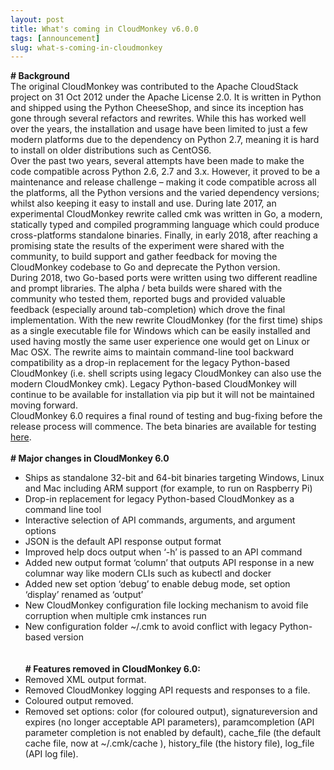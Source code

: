 ```yaml
---
layout: post
title: What's coming in CloudMonkey v6.0.0
tags: [announcement]
slug: what-s-coming-in-cloudmonkey
---
```

<b># Background</b>
<br/>
The original CloudMonkey was contributed to the Apache CloudStack project on 31 Oct 2012 under the Apache License 2.0. It is written in Python and shipped using the Python CheeseShop, and since its inception has gone through several refactors and rewrites. While this has worked well over the years, the installation and usage have been limited to just a few modern platforms due to the dependency on Python 2.7, meaning it is hard to install on older distributions such as CentOS6.
<br/>
Over the past two years, several attempts have been made to make the code compatible across Python 2.6, 2.7 and 3.x. However, it proved to be a maintenance and release challenge – making it code compatible across all the platforms, all the Python versions and the varied dependency versions; whilst also keeping it easy to install and use. During late 2017, an experimental CloudMonkey rewrite called cmk was written in Go, a modern, statically typed and compiled programming language which could produce cross-platforms standalone binaries. Finally, in early 2018, after reaching a promising state the results of the experiment were shared with the community, to build support and gather feedback for moving the CloudMonkey codebase to Go and deprecate the Python version.
<br/>
During 2018, two Go-based ports were written using two different readline and prompt libraries. The alpha / beta builds were shared with the community who tested them, reported bugs and provided valuable feedback (especially around tab-completion) which drove the final implementation. With the new rewrite CloudMonkey (for the first time) ships as a single executable file for Windows which can be easily installed and used having mostly the same user experience one would get on Linux or Mac OSX. The rewrite aims to maintain command-line tool backward compatibility as a drop-in replacement for the legacy Python-based CloudMonkey (i.e. shell scripts using legacy CloudMonkey can also use the modern CloudMonkey cmk). Legacy Python-based CloudMonkey will continue to be available for installation via pip but it will not be maintained moving forward.
<br/>
CloudMonkey 6.0 requires a final round of testing and bug-fixing before the release process will commence. The beta binaries are available for testing <a href="https://github.com/apache/cloudstack-cloudmonkey/releases">here</a>.
<br/><br/>
<b># Major changes in CloudMonkey 6.0</b>
<br/>
- Ships as standalone 32-bit and 64-bit binaries targeting Windows, Linux and Mac including ARM support (for example, to run on Raspberry Pi)<br/>
- Drop-in replacement for legacy Python-based CloudMonkey as a command line tool<br/>
- Interactive selection of API commands, arguments, and argument options<br/>
- JSON is the default API response output format<br/>
- Improved help docs output when ‘-h’ is passed to an API command<br/>
- Added new output format ‘column’ that outputs API response in a new columnar way like modern CLIs such as kubectl and docker<br/>
- Added new set option ‘debug’ to enable debug mode, set option ‘display’ renamed as ‘output’<br/>
- New CloudMonkey configuration file locking mechanism to avoid file corruption when multiple cmk instances run<br/>
- New configuration folder ~/.cmk to avoid conflict with legacy Python-based version<br/>
<br/><br/>
<b># Features removed in CloudMonkey 6.0:</b><br/>
- Removed XML output format.<br/>
- Removed CloudMonkey logging API requests and responses to a file.<br/>
- Coloured output removed.<br/>
- Removed set options: color (for coloured output), signatureversion and expires (no longer acceptable API parameters), paramcompletion (API parameter completion is not enabled by default), cache_file (the default cache file, now at ~/.cmk/cache ), history_file (the history file), log_file (API log file).

